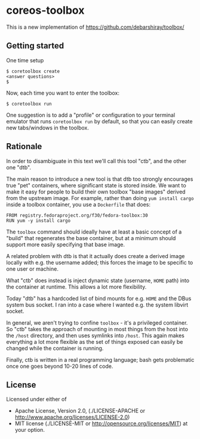 coreos-toolbox
===

This is a new implementation of https://github.com/debarshiray/toolbox/

Getting started
---

One time setup

```
$ coretoolbox create
<answer questions>
$
```

Now, each time you want to enter the toolbox:

```
$ coretoolbox run
```

One suggestion is to add a "profile" or configuration to your terminal
emulator that runs `coretoolbox run` by default, so that you can
easily create new tabs/windows in the toolbox.

Rationale
---

In order to disambiguate in this text we'll call this tool
"ctb", and the other one "dtb".

The main reason to introduce a new tool is that dtb too strongly
encourages true "pet" containers, where significant state is stored
inside.  We want to make it easy for people to build their own
toolbox "base images" derived from the upstream image.  For example,
rather than doing `yum install cargo` inside a toolbox container,
you use a `Dockerfile` that does:

```
FROM registry.fedoraproject.org/f30/fedora-toolbox:30
RUN yum -y install cargo
```

The `toolbox` command should ideally have at least a basic
concept of a "build" that regenerates the base container, but
at a minimum should support more easily specifying that base image.

A related problem with dtb is that it actually does create
a derived image locally with e.g. the username added; this
forces the image to be specific to one user or machine.

What "ctb" does instead is inject dynamic state (username, `HOME` path)
into the container at runtime.  This allows a lot more flexibility.

Today "dtb" has a hardcoded list of bind mounts for e.g. `HOME`
and the DBus system bus socket.
I ran into a case where I wanted e.g. the system libvirt socket.

In general, we aren't trying to confine `toolbox` - it's a privileged
container.  So "ctb" takes the approach of mounting in most
things from the host into the `/host` directory, and then uses
symlinks into `/host`.  This again makes everything a lot more
flexible as the set of things exposed can easily be changed
while the container is running.

Finally, ctb is written in a real programming language; bash
gets problematic once one goes beyond 10-20 lines
of code.

License
---

Licensed under either of

* Apache License, Version 2.0,
  (./LICENSE-APACHE or http://www.apache.org/licenses/LICENSE-2.0)
* MIT license (./LICENSE-MIT or http://opensource.org/licenses/MIT)
  at your option.
